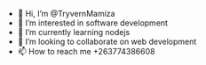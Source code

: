 - 👋 Hi, I’m @TryvernMamiza
- 👀 I’m interested in software development
- 🌱 I’m currently learning nodejs 
- 💞️ I’m looking to collaborate on web development
- 📫 How to reach me +263774386608

<!---
TryvernMamiza/TryvernMamiza is a ✨ special ✨ repository because its `README.md` (this file) appears on your GitHub profile.
You can click the Preview link to take a look at your changes.
--->
